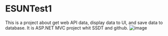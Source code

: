# ESUNTest1
This is a project about get web API data, display data to UI, and save data to database.
It is ASP.NET MVC project whit SSDT and github.
![image](https://user-images.githubusercontent.com/88528046/128629691-19471d31-591b-4e4f-aff8-661df97fd934.png)
